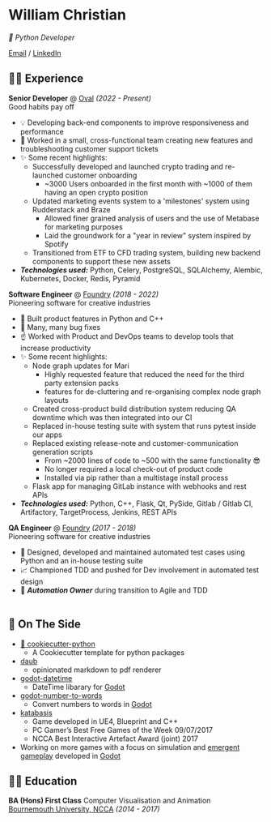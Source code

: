 # William Christian

_🐍 Python Developer_

[Email](mailto:wsachristian@outlook.com) / [LinkedIn](https://www.linkedin.com/in/wsachristian/)

## 👨‍💻 Experience

**Senior Developer** @ [Oval](https://ovalmoney.com/en/) _(2022 - Present)_<br>
Good habits pay off
  - 💡 Developing back-end components to improve responsiveness and performance
  - 💪 Worked in a small, cross-functional team creating new features and troubleshooting customer support tickets
  - ✨ Some recent highlights:
    - Successfully developed and launched crypto trading and re-launched customer onboarding
      -  ~3000 Users onboarded in the first month with ~1000 of them having an open crypto position
    - Updated marketing events system to a 'milestones' system using Rudderstack and Braze
      - Allowed finer grained analysis of users and the use of Metabase for marketing purposes
      - Laid the groundwork for a "year in review" system inspired by Spotify
    - Transitioned from ETF to CFD trading system, building new backend components to support these new assets
  - **_Technologies used:_** Python, Celery, PostgreSQL, SQLAlchemy, Alembic, Kubernetes, Docker, Redis, Pyramid

**Software Engineer** @ [Foundry](https://www.foundry.com/) _(2018 - 2022)_<br>
Pioneering software for creative industries
  - 🔧 Built product features in Python and C++
  - 🐛 Many, many bug fixes
  - ☝️ Worked with Product and DevOps teams to develop tools that increase productivity
  - ✨ Some recent highlights:
    - Node graph updates for Mari
      - Highly requested feature that reduced the need for the third party extension packs
      - features for de-cluttering and re-organising complex node graph layouts
    - Created cross-product build distribution system reducing QA downtime which was then integrated into our CI
    - Replaced in-house testing suite with system that runs pytest inside our apps
    - Replaced existing release-note and customer-communication generation scripts
      - From ~2000 lines of code to ~500 with the same functionality 😎
      - No longer required a local check-out of product code
      - Installed via pip rather than a multistage install process
    - Flask app for managing GitLab instance with webhooks and rest APIs
  - **_Technologies used:_** Python, C++, Flask, Qt, PySide, Gitlab / Gitlab CI, Artifactory, TargetProcess, Jenkins, REST APIs

**QA Engineer** @ [Foundry](https://www.foundry.com/) _(2017 - 2018)_<br>Pioneering software for creative industries
  - 🧪 Designed, developed and maintained automated test cases using Python and an in-house testing suite
  - 📈 Championed TDD and pushed for Dev involvement in automated test design
  - 🏅 **_Automation Owner_** during transition to Agile and TDD
<br><br>

## 📌 On The Side
  - [🍪 cookiecutter-python](https://github.com/verillious/cookiecutter-python)
    - A Cookiecutter template for python packages
  - [daub](https://github.com/verillious/daub)
    - opinionated markdown to pdf renderer
  - [godot-datetime](https://github.com/verillious/godot-datetime)
    - DateTime libarary for [Godot](https://godotengine.org/)
  - [godot-number-to-words](https://github.com/verillious/godot-number-to-words)
    - Convert numbers to words in [Godot](https://godotengine.org/)
  - [katabasis](https://shadowmonk.itch.io/katabasis)
    - Game developed in UE4, Blueprint and C++
    - PC Gamer’s Best Free Games of the Week 09/07/2017
    - NCCA Best Interactive Artefact Award (joint) 2017
  - Working on more games with a focus on simulation and [emergent gameplay](https://en.wikipedia.org/wiki/Emergent_gameplay) developed in [Godot](https://godotengine.org/)


## 👨‍🎓 Education

**BA (Hons) First Class** Computer Visualisation and Animation<br>
[Bournemouth University, NCCA](https://www.bournemouth.ac.uk/about/our-faculties/faculty-media-communication/national-centre-computer-animation) _(2014 - 2017)_

